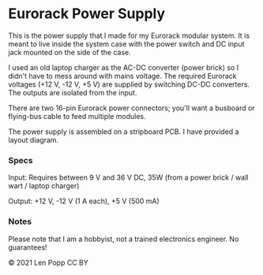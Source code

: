 # Eurorack Power Supply

This is the power supply that I made for my Eurorack modular system. It is meant to live inside the system case with the power switch and DC input jack mounted on the side of the case.

I used an old laptop charger as the AC-DC converter (power brick) so I didn't have to mess around with mains voltage. The required Eurorack voltages (+12 V, -12 V, +5 V) are supplied by switching DC-DC converters. The outputs are isolated from the input.

There are two 16-pin Eurorack power connectors; you'll want a busboard or flying-bus cable to feed multiple modules.

The power supply is assembled on a stripboard PCB. I have provided a layout diagram.

### Specs

Input: Requires between 9 V and 36 V DC, 35W (from a power brick / wall wart / laptop charger)

Output: +12 V, -12 V (1 A each), +5 V (500 mA)

### Notes

Please note that I am a hobbyist, not a trained electronics engineer. No guarantees!

© 2021 Len Popp CC BY